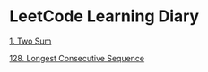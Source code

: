 # LeetCode Learning Diary

[1. Two Sum](https://github.com/gyikko/LeetCode-Learning-Diary/blob/main/1-Two-Sum.md)

[128. Longest Consecutive Sequence](https://github.com/gyikko/LeetCode-Learning-Diary/blob/main/128-Longest-Consecutive-Sequence.md)
